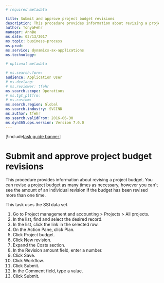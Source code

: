 ```yaml
--- 
# required metadata 
 
title: Submit and approve project budget revisions
description: This procedure provides information about revising a project budget. 
author: TonyaFehr 
manager: AnnBe 
ms.date: 02/13/2017
ms.topic: business-process 
ms.prod:  
ms.service: dynamics-ax-applications 
ms.technology:  
 
# optional metadata 
 
# ms.search.form:   
audience: Application User 
# ms.devlang:  
# ms.reviewer: tfehr 
ms.search.scope: Operations 
# ms.tgt_pltfrm:  
# ms.custom:  
ms.search.region: Global
ms.search.industry: SVCIND
ms.author: tfehr 
ms.search.validFrom: 2016-06-30 
ms.dyn365.ops.version: Version 7.0.0 
---
```


[!include[task guide banner](../../includes/task-guide-banner.md)]

# Submit and approve project budget revisions

This procedure provides information about revising a project budget. You can revise a project budget as many times as necessary, however you can't see the amount of an individual revision if the budget has been revised more than one time. 
This task uses the SSI data set.

1. Go to Project management and accounting > Projects > All projects.
2. In the list, find and select the desired record.
3. In the list, click the link in the selected row.
4. On the Action Pane, click Plan.
5. Click Project budget.
6. Click New revision.
7. Expand the Costs section.
8. In the Revision amount field, enter a number.
9. Click Save.
10. Click Workflow.
11. Click Submit.
12. In the Comment field, type a value.
13. Click Submit.

